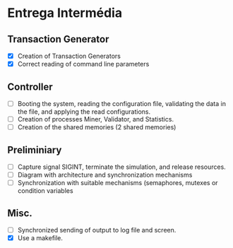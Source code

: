 # Entrega Intermédia

## Transaction Generator
- [X] Creation of Transaction Generators
- [X] Correct reading of command line parameters

## Controller
- [ ] Booting the system, reading the configuration file, validating the data in the file, and applying the read configurations.
- [ ] Creation of processes Miner, Validator, and Statistics.
- [ ] Creation of the shared memories (2 shared memories)

## Preliminiary
- [ ] Capture signal SIGINT, terminate the simulation, and release resources. 
- [ ] Diagram with architecture and synchronization mechanisms
- [ ] Synchronization with suitable mechanisms (semaphores, mutexes or condition variables

## Misc.
- [ ] Synchronized sending of output to log file and screen.
- [X] Use a makefile.
